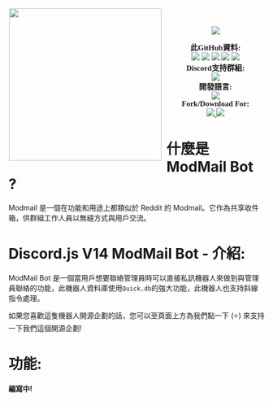 <p align="center">
	<img src="https://i.ibb.co/L6zPTxS/Discord-Modmail-Bot.png" height="300" style="float: left; margin: 0px 10px 15px 1px;"/> <a style="font-size: 20px"> <a style="font-size: 30px"><br>
	<img src="https://img.shields.io/github/v/release/discordjs/discord.js?label=Discord.js Version:&logo=npm&style=for-the-badge">
</p>

<p align="center">
    <a style="font-size:15px;font-family:verdana"><b>此GitHub資料:</b></a><br>
    <img src="https://img.shields.io/github/release/Discord-Activity/Modmail?label=Release&logo=files">
    <img src="https://img.shields.io/github/forks/Discord-Activity/Modmail?label=Forks&color=lime&logo=githubactions&logoColor=lime">
    <img src="https://img.shields.io/github/stars/Discord-Activity/Modmail?label=Stars&color=yellow&logo=reverbnation&logoColor=yellow">
    <img src="https://img.shields.io/github/license/Discord-Activity/Modmail?label=License&color=808080&logo=gitbook&logoColor=808080">
    <img src="https://img.shields.io/github/issues/Discord-Activity/Modmail?label=Issues&color=red&logo=ifixit&logoColor=red">
    <br>
    <a style="font-size:15px;font-family:verdana"><b>Discord支持群組:</b></a><br>
    <a href="https://discord.gg/NSd8f6mkqH">
        <img src="https://img.shields.io/discord/993487967375069204.svg?label=Discord%20Server:&logo=discord&color=5865F2"><br>
    </a>
    <a style="font-size:15px;font-family:verdana"><b>開發語言:</b></a><br>
    <img src="https://img.shields.io/badge/JavaScript-100000?label=Made%20with:&style=flat&logo=javascript&color=yellow">
    <br>
    <a style="font-size:15px;font-family:verdana"><b>Fork/Download For:</b></a><br>
    <a href="https://replit.com/github/Discord-Activity/Modmail">
        <img src="https://img.shields.io/badge/Repl.it-100000?label=Fork%20on:&style=flat&logo=replit&color=808080&logoColor=white">
    </a>
    <a href="https://github.com/Discord-Activity/Modmail/fork">
        <img src="https://img.shields.io/badge/GitHub-100000?label=Fork%20on:&style=flat&logo=github&color=808080">
    </a>
</p>
    
# 什麼是 ModMail Bot ?
Modmail 是一個在功能和用途上都類似於 Reddit 的 Modmail。它作為共享收件箱，供群組工作人員以無縫方式與用戶交流。
    
# Discord.js V14 ModMail Bot - 介紹:
ModMail Bot 是一個當用戶想要聯絡管理員時可以直接私訊機器人來做到與管理員聯絡的功能，此機器人資料庫使用`Quick.db`的強大功能，此機器人也支持斜線指令處理。<br>
    
如果您喜歡這隻機器人開源企劃的話，您可以至頁面上方為我們點一下 (⭐️) 來支持一下我們這個開源企劃!
    
# 功能:
#### 編寫中!
